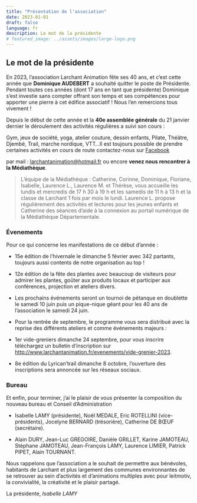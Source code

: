 ```yaml
---
title: "Présentation de l'association"
date: 2023-01-01
draft: false
language: fr
description: Le mot de la présidente
# featured_image: ../assets/images/large-logo.png
---
```


## Le mot de la présidente
En 2023, l’association Larchant Animation fête ses 40 ans, et c’est cette année que **Dominique AUDEBERT** a souhaité quitter le poste de Présidente. Pendant toutes ces années (dont 17 ans en tant que présidente) Dominique s’est investie sans compter offrant son temps et ses compétences pour apporter une pierre à cet édifice associatif ! Nous l’en remercions tous vivement !

Depuis le début de cette année et la **40e assemblée générale** du 21 janvier dernier le déroulement des activités régulières a suivi son cours :

Gym, jeux de société, yoga, atelier couture, dessin enfants, Pilate, Théâtre, Djembé, Trail, marche nordique, VTT…Il est toujours possible de prendre certaines activités en cours de route contactez-nous sur [Facebook](https://www.facebook.com/larchant.animation)


par mail : larchantanimation@hotmail.fr ou encore **venez nous rencontrer à la Médiathèque**.

> L’équipe de la Médiathèque : Catherine, Corinne, Dominique, Floriane, Isabelle, Laurence L., Laurence M. et Thérèse, vous accueille les lundis et mercredis de 17 h 30 à 19 h et les samedis de 11 h à 13 h et la classe de Larchant 1 fois par mois le lundi. Laurence L. propose régulièrement des activités et lectures pour les jeunes enfants et Catherine des séances d’aide à la connexion au portail numérique de la Médiathèque Départementale.

### Évenements
Pour ce qui concerne les manifestations de ce début d’année :

- 15e édition de l’hivernale le dimanche 5 février avec 342 partants, toujours aussi contents de notre organisation au top !

- 12e édition de la fête des plantes avec beaucoup de visiteurs pour admirer les plantes, goûter aux produits locaux et participer aux conférences, projection et ateliers divers.

- Les prochains événements seront un tournoi de pétanque en doublette le samedi 10 juin puis un pique-nique géant pour les 40 ans de l’association le samedi 24 juin.

- Pour la rentrée de septembre, le programme vous sera distribué avec la reprise des différents ateliers et comme événements majeurs :

- 1er vide-greniers dimanche 24 septembre, pour vous inscrire téléchargez un bulletin d’inscription sur http://www.larchantanimation.fr/evenements/vide-grenier-2023.

- 8e édition du Lyrican’trail dimanche 8 octobre, l’ouverture des inscriptions sera annoncée sur les réseaux sociaux.


### Bureau
Et enfin, pour terminer, j’ai le plaisir de vous présenter la composition du nouveau bureau et Conseil d’Administration

- Isabelle LAMY (présidente), Noël MEDALE, Eric ROTELLINI (vice-présidents), Jocelyne BERNARD (trésorière), Catherine DE BŒUF (secrétaire).

- Alain DURY, Jean-Luc GREGOIRE, Danièle GRILLET, Karine JAMOTEAU, Stéphane JAMOTEAU, Jean-François LAMY, Laurence LIMIER, Patrick PIPET, Alain TOURNANT.

Nous rappelons que l’association a le souhait de permettre aux bénévoles, habitants de Larchant et plus largement des communes environnantes de se retrouver au sein d’activités et d’animations multiples avec pour leitmotiv, la convivialité, la créativité et le plaisir partagé.

La présidente, *Isabelle LAMY*
